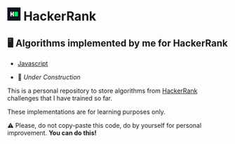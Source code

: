 # ![hackerrank](./assets/hackerrank.png) HackerRank

## :desktop_computer: Algorithms implemented by me for HackerRank

- [Javascript](https://github.com/bruno-fialho/hackerrank/tree/main/javascript)

- :construction: *Under Construction*

This is a personal repository to store algorithms from [HackerRank](https://www.hackerrank.com/) challenges that I have trained so far.

These implementations are for learning purposes only.

:warning: Please, do not copy-paste this code, do by yourself for personal improvement. **You can do this!**
